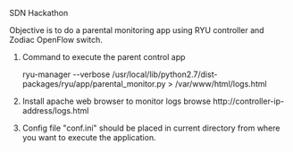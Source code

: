 SDN Hackathon

Objective is to do a parental monitoring app using RYU controller and Zodiac OpenFlow switch.

1. Command to execute the parent control app

	ryu-manager --verbose /usr/local/lib/python2.7/dist-packages/ryu/app/parental_monitor.py > /var/www/html/logs.html 

2. Install apache web browser to monitor logs browse http://controller-ip-address/logs.html

3. Config file "conf.ini" should be placed in current directory from where you want to execute the application.
